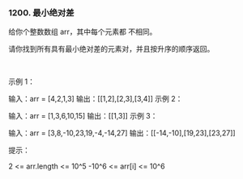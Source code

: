 ### 1200. 最小绝对差

给你个整数数组 arr，其中每个元素都 不相同。

请你找到所有具有最小绝对差的元素对，并且按升序的顺序返回。

 

示例 1：

输入：arr = [4,2,1,3]
输出：[[1,2],[2,3],[3,4]]
示例 2：

输入：arr = [1,3,6,10,15]
输出：[[1,3]]
示例 3：

输入：arr = [3,8,-10,23,19,-4,-14,27]
输出：[[-14,-10],[19,23],[23,27]]
 

提示：

2 <= arr.length <= 10^5
-10^6 <= arr[i] <= 10^6
